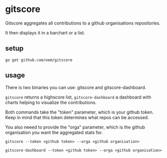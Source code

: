 # gitscore

Gitscore aggregates all contributions to a github organisations repositories.

It then displays it in a barchart or a list.

## setup

`go get github.com/oem/gitscore`

## usage

There is two binaries you can use: gitscore and gitscore-dashboard.

`gitscore` returns a highscore list, `gitscore-dashboard` a dashboard with charts helping to visualize the contributions.

Both commands take the "token" parameter, which is your github token. Keep in mind that this token determines what repos can be accessed.

You also neeed to provide the "orga" parameter, which is the github organisation you want the aggregated stats for.

`gitscore --token <github token> --orga <github organisation>`

`gitscore-dashboard --token <github token> --orga <github organisation>`
